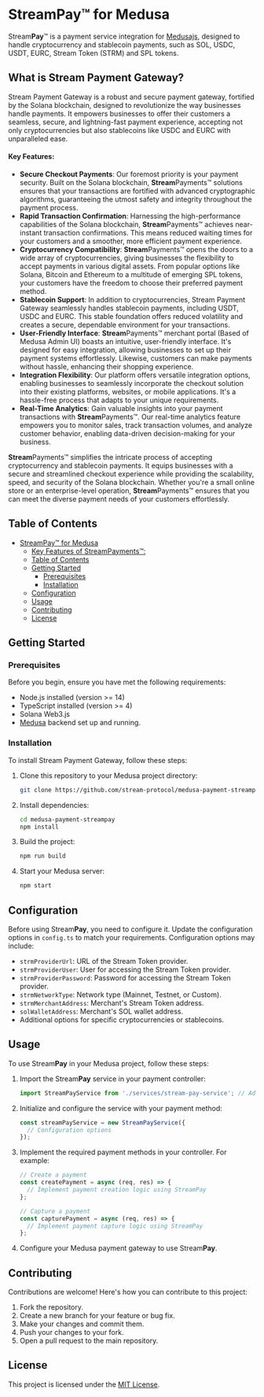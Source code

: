 # StreamPay™ for Medusa

Stream**Pay**™ is a payment service integration for [Medusajs](https://docs.medusajs.com/), designed to handle cryptocurrency and stablecoin payments, such as SOL, USDC, USDT, EURC, Stream Token (STRM) and SPL tokens.

## What is Stream Payment Gateway?

Stream Payment Gateway is a robust and secure payment gateway, fortified by the Solana blockchain, designed to revolutionize the way businesses handle payments. It empowers businesses to offer their customers a seamless, secure, and lightning-fast payment experience, accepting not only cryptocurrencies but also stablecoins like USDC and EURC with unparalleled ease.

#### Key Features:

- **Secure Checkout Payments**: Our foremost priority is your payment security. Built on the Solana blockchain, **Stream**Payments™ solutions ensures that your transactions are fortified with advanced cryptographic algorithms, guaranteeing the utmost safety and integrity throughout the payment process.
- **Rapid Transaction Confirmation**: Harnessing the high-performance capabilities of the Solana blockchain, **Stream**Payments™  achieves near-instant transaction confirmations. This means reduced waiting times for your customers and a smoother, more efficient payment experience.
- **Cryptocurrency Compatibility**: **Stream**Payments™ opens the doors to a wide array of cryptocurrencies, giving businesses the flexibility to accept payments in various digital assets. From popular options like Solana, Bitcoin and Ethereum to a multitude of emerging SPL tokens, your customers have the freedom to choose their preferred payment method.
- **Stablecoin Support**: In addition to cryptocurrencies, Stream Payment Gateway seamlessly handles stablecoin payments, including USDT, USDC and EURC. This stable foundation offers reduced volatility and creates a secure, dependable environment for your transactions.
- **User-Friendly Interface**: **Stream**Payments™ merchant portal (Based of Medusa Admin UI) boasts an intuitive, user-friendly interface. It's designed for easy integration, allowing businesses to set up their payment systems effortlessly. Likewise, customers can make payments without hassle, enhancing their shopping experience.
- **Integration Flexibility**: Our platform offers versatile integration options, enabling businesses to seamlessly incorporate the checkout solution into their existing platforms, websites, or mobile applications. It's a hassle-free process that adapts to your unique requirements.
- **Real-Time Analytics**: Gain valuable insights into your payment transactions with **Stream**Payments™. Our real-time analytics feature empowers you to monitor sales, track transaction volumes, and analyze customer behavior, enabling data-driven decision-making for your business.
  
**Stream**Payments™ simplifies the intricate process of accepting cryptocurrency and stablecoin payments. It equips businesses with a secure and streamlined checkout experience while providing the scalability, speed, and security of the Solana blockchain. Whether you're a small online store or an enterprise-level operation, **Stream**Payments™ ensures that you can meet the diverse payment needs of your customers effortlessly.

## Table of Contents

- [StreamPay™ for Medusa](#streampay-for-medusa)
  - [Key Features of StreamPayments™:](#key-features-of-streampayments)
  - [Table of Contents](#table-of-contents)
  - [Getting Started](#getting-started)
    - [Prerequisites](#prerequisites)
    - [Installation](#installation)
  - [Configuration](#configuration)
  - [Usage](#usage)
  - [Contributing](#contributing)
  - [License](#license)

## Getting Started

### Prerequisites

Before you begin, ensure you have met the following requirements:

- Node.js installed (version >= 14)
- TypeScript installed (version >= 4)
- Solana Web3.js
- [Medusa](https://medusa-commerce.com/) backend set up and running.

### Installation

To install Stream Payment Gateway, follow these steps:

1. Clone this repository to your Medusa project directory:

   ```sh
   git clone https://github.com/stream-protocol/medusa-payment-streampay.git
   ```

2. Install dependencies:

   ```sh
   cd medusa-payment-streampay
   npm install
   ```

3. Build the project:

   ```sh
   npm run build
   ```

4. Start your Medusa server:

   ```sh
   npm start
   ```

## Configuration

Before using Stream**Pay**, you need to configure it. Update the configuration options in `config.ts` to match your requirements. Configuration options may include:

- `strmProviderUrl`: URL of the Stream Token provider.
- `strmProviderUser`: User for accessing the Stream Token provider.
- `strmProviderPassword`: Password for accessing the Stream Token provider.
- `strmNetworkType`: Network type (Mainnet, Testnet, or Custom).
- `strmMerchantAddress`: Merchant's Stream Token address.
- `solWalletAddress`: Merchant's SOL wallet address.
- Additional options for specific cryptocurrencies or stablecoins.

## Usage

To use Stream**Pay** in your Medusa project, follow these steps:

1. Import the Stream**Pay** service in your payment controller:

   ```typescript
   import StreamPayService from './services/stream-pay-service'; // Adjust the import path
   ```

2. Initialize and configure the service with your payment method:

   ```typescript
   const streamPayService = new StreamPayService({
     // Configuration options
   });
   ```

3. Implement the required payment methods in your controller. For example:

   ```typescript
   // Create a payment
   const createPayment = async (req, res) => {
     // Implement payment creation logic using StreamPay
   };

   // Capture a payment
   const capturePayment = async (req, res) => {
     // Implement payment capture logic using StreamPay
   };
   ```

4. Configure your Medusa payment gateway to use Stream**Pay**.

## Contributing

Contributions are welcome! Here's how you can contribute to this project:

1. Fork the repository.
2. Create a new branch for your feature or bug fix.
3. Make your changes and commit them.
4. Push your changes to your fork.
5. Open a pull request to the main repository.

## License

This project is licensed under the [MIT License](LICENSE).
